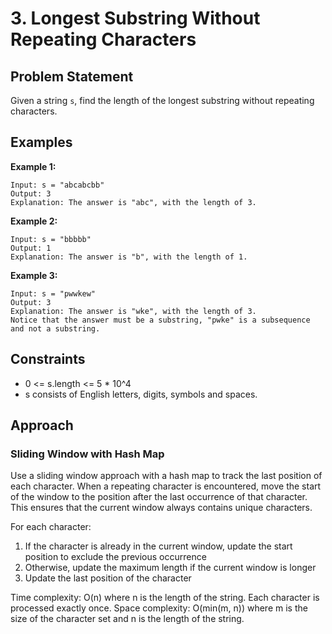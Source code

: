 # 3. Longest Substring Without Repeating Characters

## Problem Statement
Given a string `s`, find the length of the longest substring without repeating characters.

## Examples

**Example 1:**
```
Input: s = "abcabcbb"
Output: 3
Explanation: The answer is "abc", with the length of 3.
```

**Example 2:**
```
Input: s = "bbbbb"
Output: 1
Explanation: The answer is "b", with the length of 1.
```

**Example 3:**
```
Input: s = "pwwkew"
Output: 3
Explanation: The answer is "wke", with the length of 3.
Notice that the answer must be a substring, "pwke" is a subsequence and not a substring.
```

## Constraints
- 0 <= s.length <= 5 * 10^4
- s consists of English letters, digits, symbols and spaces.

## Approach

### Sliding Window with Hash Map
Use a sliding window approach with a hash map to track the last position of each character. When a repeating character is encountered, move the start of the window to the position after the last occurrence of that character. This ensures that the current window always contains unique characters.

For each character:
1. If the character is already in the current window, update the start position to exclude the previous occurrence
2. Otherwise, update the maximum length if the current window is longer
3. Update the last position of the character

Time complexity: O(n) where n is the length of the string. Each character is processed exactly once.
Space complexity: O(min(m, n)) where m is the size of the character set and n is the length of the string.